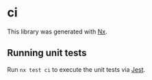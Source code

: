 # ci

This library was generated with [Nx](https://nx.dev).

## Running unit tests

Run `nx test ci` to execute the unit tests via [Jest](https://jestjs.io).
